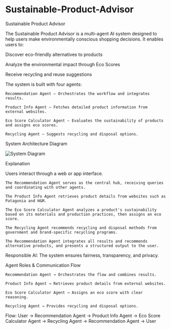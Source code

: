 # Sustainable-Product-Advisor
Sustainable Product Advisor

The Sustainable Product Advisor is a multi-agent AI system designed to help users make environmentally conscious shopping decisions. It enables users to:

Discover eco-friendly alternatives to products

Analyze the environmental impact through Eco Scores

Receive recycling and reuse suggestions

The system is built with four agents:

	Recommendation Agent – Orchestrates the workflow and integrates results.

	Product Info Agent – Fetches detailed product information from external websites.

	Eco Score Calculator Agent – Evaluates the sustainability of products and assigns eco scores.

	Recycling Agent – Suggests recycling and disposal options.

	
System Architecture Diagram


![System Diagram](https://i.postimg.cc/02B6tQvc/System-Diagram-2.png)


Explanation

Users interact through a web or app interface.

	The Recommendation Agent serves as the central hub, receiving queries and coordinating with other agents.

	The Product Info Agent retrieves product details from websites such as Patagonia and H&M.

	The Eco Score Calculator Agent analyzes a product's sustainability based on its materials and production practices, then assigns an eco score.

	The Recycling Agent recommends recycling and disposal methods from government and brand-specific recycling programs.

	The Recommendation Agent integrates all results and recommends alternative products, and presents a structured output to the user.


Responsible AI: The system ensures fairness, transparency, and privacy.

Agent Roles & Communication Flow

	Recommendation Agent → Orchestrates the flow and combines results.

	Product Info Agent → Retrieves product details from external websites.

	Eco Score Calculator Agent → Assigns an eco score with clear reasoning.

	Recycling Agent → Provides recycling and disposal options.

Flow:
User → Recommendation Agent → Product Info Agent → Eco Score Calculator Agent → Recycling Agent → Recommendation Agent → User
